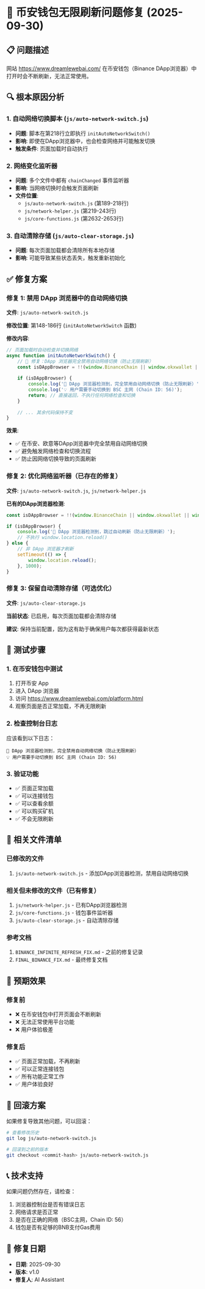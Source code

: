 # 🔧 币安钱包无限刷新问题修复 (2025-09-30)

## 📋 问题描述

网站 https://www.dreamlewebai.com/ 在币安钱包（Binance DApp浏览器）中打开时会不断刷新，无法正常使用。

## 🔍 根本原因分析

### 1. 自动网络切换脚本 (`js/auto-network-switch.js`)
- **问题**: 脚本在第218行立即执行 `initAutoNetworkSwitch()`
- **影响**: 即使在DApp浏览器中，也会检查网络并可能触发切换
- **触发条件**: 页面加载时自动执行

### 2. 网络变化监听器
- **问题**: 多个文件中都有 `chainChanged` 事件监听器
- **影响**: 当网络切换时会触发页面刷新
- **文件位置**:
  - `js/auto-network-switch.js` (第189-218行)
  - `js/network-helper.js` (第219-243行)
  - `js/core-functions.js` (第2632-2653行)

### 3. 自动清除存储 (`js/auto-clear-storage.js`)
- **问题**: 每次页面加载都会清除所有本地存储
- **影响**: 可能导致某些状态丢失，触发重新初始化

## ✅ 修复方案

### 修复 1: 禁用 DApp 浏览器中的自动网络切换

**文件**: `js/auto-network-switch.js`

**修改位置**: 第148-186行 (`initAutoNetworkSwitch` 函数)

**修改内容**:
```javascript
// 页面加载时自动检查并切换网络
async function initAutoNetworkSwitch() {
    // 🔧 修复：DApp 浏览器完全禁用自动网络切换（防止无限刷新）
    const isDAppBrowser = !!(window.BinanceChain || window.okxwallet || window.okex || window.trustwallet);
    
    if (isDAppBrowser) {
        console.log('📱 DApp 浏览器检测到，完全禁用自动网络切换（防止无限刷新）');
        console.log('💡 用户需要手动切换到 BSC 主网 (Chain ID: 56)');
        return; // 直接返回，不执行任何网络检查和切换
    }
    
    // ... 其余代码保持不变
}
```

**效果**: 
- ✅ 在币安、欧意等DApp浏览器中完全禁用自动网络切换
- ✅ 避免触发网络检查和切换流程
- ✅ 防止因网络切换导致的页面刷新

### 修复 2: 优化网络监听器（已存在的修复）

**文件**: `js/auto-network-switch.js`, `js/network-helper.js`

**已有的DApp浏览器检测**:
```javascript
const isDAppBrowser = !!(window.BinanceChain || window.okxwallet || window.okex || window.trustwallet);

if (isDAppBrowser) {
    console.log('📱 DApp 浏览器检测到，跳过自动刷新（防止无限刷新）');
    // 不执行 window.location.reload()
} else {
    // 非 DApp 浏览器才刷新
    setTimeout(() => {
        window.location.reload();
    }, 1000);
}
```

### 修复 3: 保留自动清除存储（可选优化）

**文件**: `js/auto-clear-storage.js`

**当前状态**: 已启用，每次页面加载都会清除存储

**建议**: 保持当前配置，因为这有助于确保用户每次都获得最新状态

## 🧪 测试步骤

### 1. 在币安钱包中测试
1. 打开币安 App
2. 进入 DApp 浏览器
3. 访问 https://www.dreamlewebai.com/platform.html
4. 观察页面是否正常加载，不再无限刷新

### 2. 检查控制台日志
应该看到以下日志：
```
📱 DApp 浏览器检测到，完全禁用自动网络切换（防止无限刷新）
💡 用户需要手动切换到 BSC 主网 (Chain ID: 56)
```

### 3. 验证功能
- ✅ 页面正常加载
- ✅ 可以连接钱包
- ✅ 可以查看余额
- ✅ 可以购买矿机
- ✅ 不会无限刷新

## 📝 相关文件清单

### 已修改的文件
1. `js/auto-network-switch.js` - 添加DApp浏览器检测，禁用自动网络切换

### 相关但未修改的文件（已有修复）
1. `js/network-helper.js` - 已有DApp浏览器检测
2. `js/core-functions.js` - 钱包事件监听器
3. `js/auto-clear-storage.js` - 自动清除存储

### 参考文档
1. `BINANCE_INFINITE_REFRESH_FIX.md` - 之前的修复记录
2. `FINAL_BINANCE_FIX.md` - 最终修复文档

## 🎯 预期效果

### 修复前
- ❌ 在币安钱包中打开页面会不断刷新
- ❌ 无法正常使用平台功能
- ❌ 用户体验极差

### 修复后
- ✅ 页面正常加载，不再刷新
- ✅ 可以正常连接钱包
- ✅ 所有功能正常工作
- ✅ 用户体验良好

## 🔄 回滚方案

如果修复导致其他问题，可以回滚：

```bash
# 查看修改历史
git log js/auto-network-switch.js

# 回滚到之前的版本
git checkout <commit-hash> js/auto-network-switch.js
```

## 📞 技术支持

如果问题仍然存在，请检查：
1. 浏览器控制台是否有错误日志
2. 网络请求是否正常
3. 是否在正确的网络（BSC主网，Chain ID: 56）
4. 钱包是否有足够的BNB支付Gas费用

## 📅 修复日期

- **日期**: 2025-09-30
- **版本**: v1.0
- **修复人**: AI Assistant

